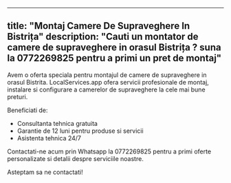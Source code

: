 
---
title: "Montaj Camere De Supraveghere In Bistrița"
description: "Cauti un montator de camere de supraveghere in orasul Bistrița ? suna la 0772269825 pentru a primi un pret de montaj"
---


Avem o oferta speciala pentru montajul de camere de supraveghere in orasul Bistrita. 
LocalServices.app ofera servicii profesionale de montaj, instalare si configurare a camerelor de supraveghere la cele mai bune preturi. 

Beneficiati de: 
- Consultanta tehnica gratuita
- Garantie de 12 luni pentru produse si servicii
- Asistenta tehnica 24/7

Contactati-ne acum prin Whatsapp la 0772269825 pentru a primi oferte personalizate si detalii despre serviciile noastre. 
 
Asteptam sa ne contactati!
